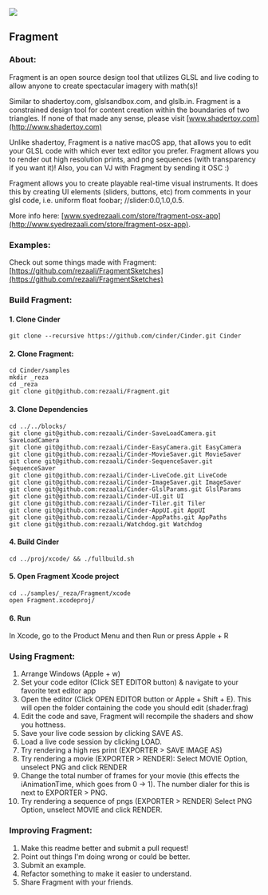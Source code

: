 ![](https://static1.squarespace.com/static/53c9cdf3e4b0669c8d19e691/t/59a3394cd7bdce4514eb05e9/1503869642024/Screen+Shot+2017-08-27+at+4.26.47+PM.png?format=2500w)

Fragment
--

### About:

Fragment is an open source design tool that utilizes GLSL and live coding to allow anyone to create spectacular imagery with math(s)!

Similar to shadertoy.com, glslsandbox.com, and glslb.in. Fragment is a constrained design tool for content creation within the boundaries of two triangles. If none of that made any sense, please visit [www.shadertoy.com](http://www.shadertoy.com)

Unlike shadertoy, Fragment is a native macOS app, that allows you to edit your GLSL code with which ever text editor you prefer. Fragment allows you to render out high resolution prints, and png sequences (with transparency if you want it)! Also, you can VJ with Fragment by sending it OSC :)

Fragment allows you to create playable real-time visual instruments. It does this by creating UI elements (sliders, buttons, etc) from comments in your glsl code, i.e. uniform float foobar; //slider:0.0,1.0,0.5.

More info here: [www.syedrezaali.com/store/fragment-osx-app](http://www.syedrezaali.com/store/fragment-osx-app).

### Examples:

Check out some things made with Fragment: [https://github.com/rezaali/FragmentSketches](https://github.com/rezaali/FragmentSketches)

### Build Fragment:

#### 1. Clone Cinder
```
git clone --recursive https://github.com/cinder/Cinder.git Cinder
```
#### 2. Clone Fragment:
```
cd Cinder/samples
mkdir _reza
cd _reza
git clone git@github.com:rezaali/Fragment.git
```

#### 3. Clone Dependencies
```
cd ../../blocks/
git clone git@github.com:rezaali/Cinder-SaveLoadCamera.git SaveLoadCamera
git clone git@github.com:rezaali/Cinder-EasyCamera.git EasyCamera
git clone git@github.com:rezaali/Cinder-MovieSaver.git MovieSaver
git clone git@github.com:rezaali/Cinder-SequenceSaver.git SequenceSaver
git clone git@github.com:rezaali/Cinder-LiveCode.git LiveCode
git clone git@github.com:rezaali/Cinder-ImageSaver.git ImageSaver
git clone git@github.com:rezaali/Cinder-GlslParams.git GlslParams
git clone git@github.com:rezaali/Cinder-UI.git UI
git clone git@github.com:rezaali/Cinder-Tiler.git Tiler
git clone git@github.com:rezaali/Cinder-AppUI.git AppUI
git clone git@github.com:rezaali/Cinder-AppPaths.git AppPaths
git clone git@github.com:rezaali/Watchdog.git Watchdog
```

#### 4. Build Cinder
```
cd ../proj/xcode/ && ./fullbuild.sh
```

#### 5. Open Fragment Xcode project
```
cd ../samples/_reza/Fragment/xcode
open Fragment.xcodeproj/
```

#### 6. Run
In Xcode, go to the Product Menu and then Run or press Apple + R


### Using Fragment:

1. Arrange Windows (Apple + w)
2. Set your code editor (Click SET EDITOR button) & navigate to your favorite text editor app
3. Open the editor (Click OPEN EDITOR button or Apple + Shift + E). This will open the folder containing the code you should edit (shader.frag)
4. Edit the code and save, Fragment will recompile the shaders and show you hottness.
5. Save your live code session by clicking SAVE AS.
6. Load a live code session by clicking LOAD.
7. Try rendering a high res print (EXPORTER > SAVE IMAGE AS)
8. Try rendering a movie (EXPORTER > RENDER): Select MOVIE Option, unselect PNG and click RENDER
9. Change the total number of frames for your movie (this effects the iAnimationTime, which goes from 0 -> 1). The number dialer for this is next to EXPORTER > PNG.
10. Try rendering a sequence of pngs (EXPORTER > RENDER) Select PNG Option, unselect MOVIE and click RENDER.

### Improving Fragment:

1. Make this readme better and submit a pull request!
2. Point out things I'm doing wrong or could be better.
3. Submit an example.
4. Refactor something to make it easier to understand.
5. Share Fragment with your friends.

